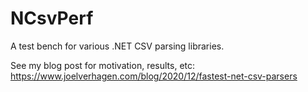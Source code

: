 # NCsvPerf

A test bench for various .NET CSV parsing libraries.

See my blog post for motivation, results, etc:
https://www.joelverhagen.com/blog/2020/12/fastest-net-csv-parsers
